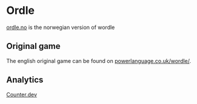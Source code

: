# Ordle

[ordle.no](https://ordle.no/) is the norwegian version of wordle

## Original game
The english original game can be found on [powerlanguage.co.uk/wordle/](https://www.powerlanguage.co.uk/wordle/).

## Analytics
[Counter.dev](https://counter.dev/dashboard.html)  
